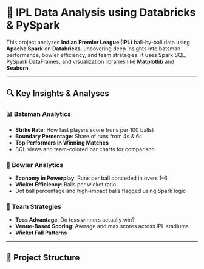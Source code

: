 # 🏏 IPL Data Analysis using Databricks & PySpark

This project analyzes **Indian Premier League (IPL)** ball-by-ball data using **Apache Spark** on **Databricks**, uncovering deep insights into batsman performance, bowler efficiency, and team strategies. It uses Spark SQL, PySpark DataFrames, and visualization libraries like **Matplotlib** and **Seaborn**.

---

## 🔍 Key Insights & Analyses

### 📊 Batsman Analytics
- **Strike Rate**: How fast players score (runs per 100 balls)
- **Boundary Percentage**: Share of runs from 4s & 6s
- **Top Performers in Winning Matches**
- SQL views and team-colored bar charts for comparison

### 🎯 Bowler Analytics
- **Economy in Powerplay**: Runs per ball conceded in overs 1–6
- **Wicket Efficiency**: Balls per wicket ratio
- Dot ball percentage and high-impact balls flagged using Spark logic

### 🧠 Team Strategies
- **Toss Advantage**: Do toss winners actually win?
- **Venue-Based Scoring**: Average and max scores across IPL stadiums
- **Wicket Fall Patterns**

---

## 📁 Project Structure

